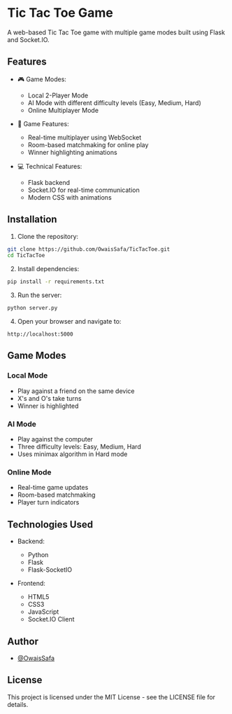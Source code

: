 # Tic Tac Toe Game

A web-based Tic Tac Toe game with multiple game modes built using Flask and Socket.IO.

## Features

- 🎮 Game Modes:
  - Local 2-Player Mode
  - AI Mode with different difficulty levels (Easy, Medium, Hard)
  - Online Multiplayer Mode

- 🎯 Game Features:
  - Real-time multiplayer using WebSocket
  - Room-based matchmaking for online play
  - Winner highlighting animations

- 💻 Technical Features:
  - Flask backend
  - Socket.IO for real-time communication
  - Modern CSS with animations

## Installation

1. Clone the repository:
```bash
git clone https://github.com/OwaisSafa/TicTacToe.git
cd TicTacToe
```

2. Install dependencies:
```bash
pip install -r requirements.txt
```

3. Run the server:
```bash
python server.py
```

4. Open your browser and navigate to:
```
http://localhost:5000
```

## Game Modes

### Local Mode
- Play against a friend on the same device
- X's and O's take turns
- Winner is highlighted

### AI Mode
- Play against the computer
- Three difficulty levels: Easy, Medium, Hard
- Uses minimax algorithm in Hard mode

### Online Mode
- Real-time game updates
- Room-based matchmaking
- Player turn indicators

## Technologies Used

- Backend:
  - Python
  - Flask
  - Flask-SocketIO

- Frontend:
  - HTML5
  - CSS3
  - JavaScript
  - Socket.IO Client

## Author

- [@OwaisSafa](https://github.com/OwaisSafa)

## License

This project is licensed under the MIT License - see the LICENSE file for details.
